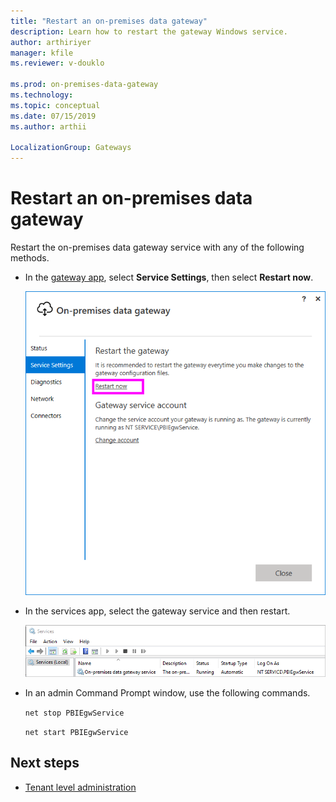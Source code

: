 ```yaml
---
title: "Restart an on-premises data gateway"
description: Learn how to restart the gateway Windows service.
author: arthiriyer
manager: kfile
ms.reviewer: v-douklo

ms.prod: on-premises-data-gateway
ms.technology:
ms.topic: conceptual
ms.date: 07/15/2019
ms.author: arthii

LocalizationGroup: Gateways
---
```


# Restart an on-premises data gateway

Restart the on-premises data gateway service with any of the following methods.

* In the [gateway app](service-gateway-app.md), select **Service Settings**, then select **Restart now**.

    ![Restarting from the gateway app](media/service-gateway-restart/restart-gateway.png)

* In the services app, select the gateway service and then restart.

    ![Restarting from the services app](media/service-gateway-restart/service-restart.png)

* In an admin Command Prompt window, use the following commands.

    `net stop PBIEgwService`

    `net start PBIEgwService`

## Next steps

* [Tenant level administration](service-gateway-tenant-level-admin.md)
